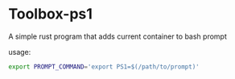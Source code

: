 # Toolbox-ps1

A simple rust program that adds current container to bash prompt

usage:
```bash
export PROMPT_COMMAND='export PS1=$(/path/to/prompt)'
```